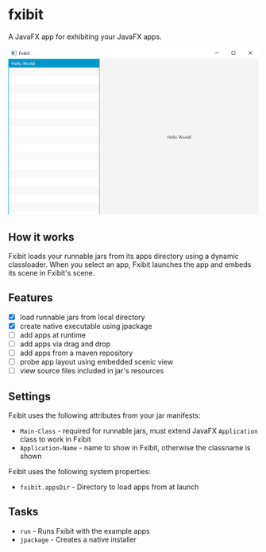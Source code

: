 # fxibit
A JavaFX app for exhibiting your JavaFX apps.

![Screenshot](screenshot.png)

## How it works

Fxibit loads your runnable jars from its apps directory using a dynamic classloader. When you select an app, Fxibit launches the app and embeds its scene in Fxibit's scene.

## Features

- [x] load runnable jars from local directory
- [x] create native executable using jpackage
- [ ] add apps at runtime
- [ ] add apps via drag and drop
- [ ] add apps from a maven repository
- [ ] probe app layout using embedded scenic view
- [ ] view source files included in jar's resources

## Settings

Fxibit uses the following attributes from your jar manifests:
- `Main-Class` - required for runnable jars, must extend JavaFX `Application` class to work in Fxibit
- `Application-Name` - name to show in Fxibit, otherwise the classname is shown

Fxibit uses the following system properties:
- `fxibit.appsDir` - Directory to load apps from at launch

## Tasks

- `run` - Runs Fxibit with the example apps
- `jpackage` - Creates a native installer
